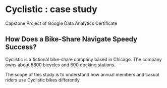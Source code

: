 # Cyclistic : case study
Capstone Project of Google Data Analytics Certificate

## How Does a Bike-Share Navigate Speedy Success?

Cyclistic is a fictional bike-share company based in Chicago. The company owns about 5800 bicycles and 600 docking stations.

The scope of this study is to understand how annual members and casual riders use Cyclistic bikes differently.
